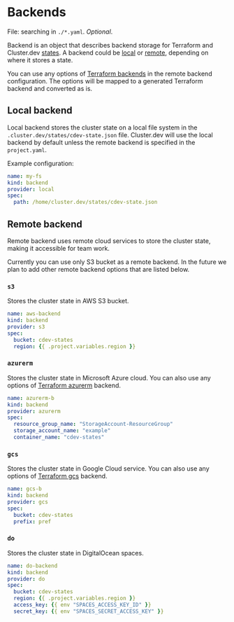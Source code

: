# Backends

File: searching in `./*.yaml`. *Optional*.

Backend is an object that describes backend storage for Terraform and Cluster.dev [states](https://docs.cluster.dev/cluster-state/). A backend could be [local](#local-backend) or [remote](#remote-backend), depending on where it stores a state.  

 You can use any options of [Terraform backends](https://www.terraform.io/language/settings/backends) in the remote backend configuration. The options will be mapped to a generated Terraform backend and converted as is.

## Local backend

Local backend stores the cluster state on a local file system in the `.cluster.dev/states/cdev-state.json` file. Cluster.dev will use the local backend by default unless the remote backend is specified in the `project.yaml`. 

Example configuration:

```yaml
name: my-fs
kind: backend
provider: local
spec: 
  path: /home/cluster.dev/states/cdev-state.json
```

## Remote backend

Remote backend uses remote cloud services to store the cluster state, making it accessible for team work. 

Currently you can use only S3 bucket as a remote backend. In the future we plan to add other remote backend options that are listed below. 

### `s3` 

Stores the cluster state in AWS S3 bucket. 

```yaml
name: aws-backend
kind: backend
provider: s3
spec:
  bucket: cdev-states
  region: {{ .project.variables.region }}
```

### `azurerm` 

Stores the cluster state in Microsoft Azure cloud. You can also use any options of [Terraform azurerm](https://www.terraform.io/language/settings/backends/azurerm) backend.

```yaml
name: azurerm-b
kind: backend
provider: azurerm
spec:
  resource_group_name: "StorageAccount-ResourceGroup"
  storage_account_name: "example"
  container_name: "cdev-states"
```

### `gcs` 

Stores the cluster state in Google Cloud service. You can also use any options of [Terraform gcs](https://www.terraform.io/language/settings/backends/gcs) backend. 

```yaml
name: gcs-b
kind: backend
provider: gcs
spec:
  bucket: cdev-states
  prefix: pref
```

### `do` 

Stores the cluster state in DigitalOcean spaces. 

```yaml
name: do-backend
kind: backend
provider: do
spec:
  bucket: cdev-states
  region: {{ .project.variables.region }}
  access_key: {{ env "SPACES_ACCESS_KEY_ID" }}
  secret_key: {{ env "SPACES_SECRET_ACCESS_KEY" }}
```